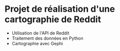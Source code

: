 # Projet de réalisation d'une cartographie de Reddit

- Utilisation de l'API de Reddit
- Traitement des données en Python 
- Cartographie avec Gephi
